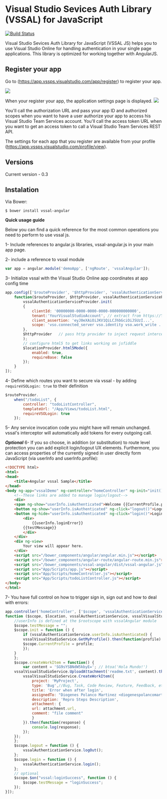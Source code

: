 Visual Studio Sevices Auth Library (VSSAL) for JavaScript
====================================
[![Build Status](https://travis-ci.org/DiogenesPolanco/Visual-Studio-Sevices-Auth-Library-Js.svg?branch=master)](https://travis-ci.org/DiogenesPolanco/Visual-Studio-Sevices-Auth-Library-Js)

Visual Studio Sevices Auth Library for JavaScript (VSSAL JS) helps you to use Visual Studio Online for handling authentication in your single page applications.
This library is optimized for working together with AngularJS.

## Register your app

Go to (https://app.vssps.visualstudio.com/app/register) to register your app.

![](https://www.visualstudio.com/en-us/docs/integrate/get-started/auth/_img/grant-access.png)

When your register your app, the application settings page is displayed.
![](https://www.visualstudio.com/en-us/docs/integrate/get-started/auth/_img/app-settings.png)

You'll call the authorization URL and pass your app ID and authorized scopes when you want to have a user authorize your app to access his Visual Studio Team Services account. You'll call the access token URL when you want to get an access token to call a Visual Studio Team Services REST API.

The settings for each app that you register are available from your profile (https://app.vssps.visualstudio.com/profile/view).

## Versions
Current version - 0.3  
 
## Instalation
Via Bower:

    $ bower install vssal-angular
  
**Quick usage guide**

Below you can find a quick reference for the most common operations you need to perform to use vssal js.

1- Include references to angular.js libraries, vssal-angular.js in your main app page.

2- include a reference to vssal module
```js
var app = angular.module('demoApp', ['ngRoute', 'vssalAngular']);
```
3- Initialize vssal with the Visual Studio Online app coordinates at app config time
```js
app.config(['$routeProvider', '$httpProvider', 'vssalAuthenticationServiceProvider',
    function($routeProvider, $httpProvider, vssalAuthenticationServiceProvider) {	    
		vssalAuthenticationServiceProvider.init(
		{ 	   
			clientId: '00000000-0000-0000-0000-000000000000',
			tenant:'YourVisualStudioAccount', // extract from https://YourVisualStudioAccount.visualstudio.com
			client_assertion: 'eyJ0eXAiOiJKV1QiLCJhbGciOiJSUzI...',
			scope: 'vso.connected_server vso.identity vso.work_write ...'
		},
		$httpProvider   // pass http provider to inject request interceptor to attach tokens
		);
		// configure html5 to get links working on jsfiddle
		$locationProvider.html5Mode({
		    enabled: true,
		    requireBase: false
		});
    }
]);
```
4- Define which routes you want to secure via vssal - by adding `requireVSOLogin: true` to their definition
```js
$routeProvider.
    when("/todoList", {
        controller: "todoListController",
        templateUrl: "/App/Views/todoList.html",
        requireVSOLogin: true
    });

```
5- Any service invocation code you might have will remain unchanged. vssal's interceptor will automatically add tokens for every outgoing call.

***Optional***
6- If you so choose, in addition (or substitution) to route level protection you can add explicit login/logout UX elements. Furthermore, you can access properties of the currently signed in user directly form JavaScript (via userInfo and userInfo.profile):
```html
<!DOCTYPE html>
<html>
<head>
    <title>Angular vssal Sample</title>
</head>
<body ng-app="vssalDemo" ng-controller="homeController" ng-init="init()"> 
    <!--These links are added to manage login/logout-->
    <div>
	<span ng-show="userInfo.isAuthenticated">Welcome {{CurrentProfile.profile.displayName}}</span>
	<button ng-show="userInfo.isAuthenticated" ng-click="logout()">Logout</button>
	<button ng-hide="userInfo.isAuthenticated" ng-click="login()">Login</button>
        <div>
            {{userInfo.loginError}}
	    {{testMessage}}
        </div> 
    </div>
    <div ng-view>
        Your view will appear here.
    </div>
    <script src="/bower_components/angular/angular.min.js"></script>
    <script src="/bower_components/angular-route/angular-route.min.js"></script> 
    <script src="/bower_components/vssal-angular/dist/vssal-angular.js"></script>
    <script src="App/Scripts/app.js"></script>
    <script src="App/Scripts/homeController.js"></script> 
    <script src="App/Scripts/todoListController.js"></script> 
</body>
</html>
```
7- You have full control on how to trigger sign in, sign out and how to deal with errors:

```js
app.controller('homeController', ['$scope', 'vssalAuthenticationService', 'vssalVisualStudioService'
function ($scope, $location, vssalAuthenticationService, vssalVisualStudioService) { 
    //userInfo is defined at the $rootscope with vssalAngular module
    $scope.testMessage = "";
    $scope.init = function () {
        if (vssalAuthenticationService.userInfo.isAuthenticated) {
	    vssalVisualStudioService.GetMyProfile().then(function(profile) {
		$scope.CurrentProfile = profile;
	    });
	}
    };
    $scope.createWorkItem = function() {
    	var content = 'SG9sYSBNdW5kbyE='; // btoa('Hola Mundo!')
	vssalVisualStudioService.UploadAttachment('readme.txt', content).then(function(attachment) {
		vssalVisualStudioService.CreateWorkItem({
		    project: 'MyProject',
		    type: 'Bug',//Bug, Task, Code Review, Feature, Feedback, etc...
		    title: 'Error when after login',
		    assignedTo: "Diogenes Polanco Martinez <diogenespolancomartinez@gmail.com>",
		    description: 'Repro Steps Description',
		    attachment: {
			url: attachment.url,
			comment: "file comment"
		    }
		}).then(function(response) {
		    console.log(response);
		});
	});
    };
    $scope.logout = function () {
        vssalAuthenticationService.logOut();
    };
    $scope.login = function () {
        vssalAuthenticationService.login();
    };
    // optional
    $scope.$on("vssal:loginSuccess", function () {
        $scope.testMessage = "loginSuccess";
    });     
}]);
```
 
